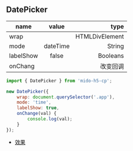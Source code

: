 ## DatePicker

name|value|type
---|:--:|---:
wrap||HTMLDivElement
mode|dateTime|String
labelShow|false|Booleans
onChang||改变回调

```js
import { DatePicker } from 'mido-h5-cp';

new DatePicker({
	wrap: document.querySelector('.app'),
	mode: 'time',
	labelShow: true,
	onChange(val) {
		console.log(val);
	}
});
```

- [效果](https://zyxpz.github.io/mido-h5-cp/dist/web/DatePicker/Basic)